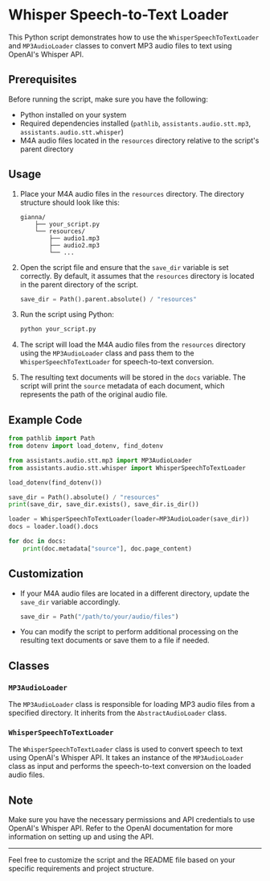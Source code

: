 # Whisper Speech-to-Text Loader

This Python script demonstrates how to use the `WhisperSpeechToTextLoader` and `MP3AudioLoader` classes to convert MP3
audio files to text using OpenAI's Whisper API.

## Prerequisites

Before running the script, make sure you have the following:

- Python installed on your system
- Required dependencies
  installed (`pathlib`, `assistants.audio.stt.mp3`, `assistants.audio.stt.whisper`)
- M4A audio files located in the `resources` directory relative to the script's parent directory

## Usage

1. Place your M4A audio files in the `resources` directory. The directory structure should look like this:

    ```
    gianna/
        ├── your_script.py
        └── resources/
            ├── audio1.mp3
            ├── audio2.mp3
            └── ...
    ```

2. Open the script file and ensure that the `save_dir` variable is set correctly. By default, it assumes that
   the `resources` directory is located in the parent directory of the script.

    ```python
    save_dir = Path().parent.absolute() / "resources"
    ```

3. Run the script using Python:

    ```bash
    python your_script.py
    ```

4. The script will load the M4A audio files from the `resources` directory using the `MP3AudioLoader` class and pass
   them to the `WhisperSpeechToTextLoader` for speech-to-text conversion.

5. The resulting text documents will be stored in the `docs` variable. The script will print the `source` metadata of
   each document, which represents the path of the original audio file.

## Example Code

```python
from pathlib import Path
from dotenv import load_dotenv, find_dotenv

from assistants.audio.stt.mp3 import MP3AudioLoader
from assistants.audio.stt.whisper import WhisperSpeechToTextLoader

load_dotenv(find_dotenv())

save_dir = Path().absolute() / "resources"
print(save_dir, save_dir.exists(), save_dir.is_dir())

loader = WhisperSpeechToTextLoader(loader=MP3AudioLoader(save_dir))
docs = loader.load().docs

for doc in docs:
    print(doc.metadata["source"], doc.page_content)
```

## Customization

- If your M4A audio files are located in a different directory, update the `save_dir` variable accordingly.

    ```python
    save_dir = Path("/path/to/your/audio/files")
    ```

- You can modify the script to perform additional processing on the resulting text documents or save them to a file if
  needed.

## Classes

### `MP3AudioLoader`

The `MP3AudioLoader` class is responsible for loading MP3 audio files from a specified directory. It inherits from
the `AbstractAudioLoader` class.

### `WhisperSpeechToTextLoader`

The `WhisperSpeechToTextLoader` class is used to convert speech to text using OpenAI's Whisper API. It takes an instance
of the `MP3AudioLoader` class as input and performs the speech-to-text conversion on the loaded audio files.

## Note

Make sure you have the necessary permissions and API credentials to use OpenAI's Whisper API. Refer to the OpenAI
documentation for more information on setting up and using the API.

---

Feel free to customize the script and the README file based on your specific requirements and project structure.
